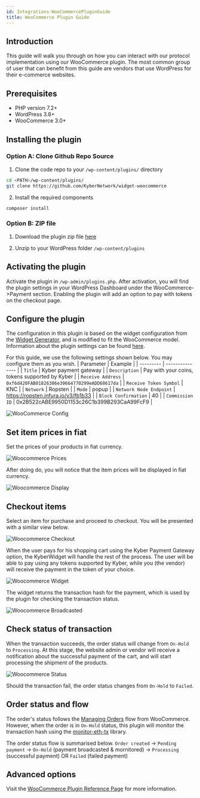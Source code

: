 ```yaml
---
id: Integrations-WooCommercePluginGuide
title: WooCommerce Plugin Guide
---
```

## Introduction
This guide will walk you through on how you can interact with our protocol implementation using our WooCommerce plugin. The most common group of user that can benefit from this guide are vendors that use WordPress for their e-commerce websites. 

## Prerequisites
* PHP version 7.2+
* WordPress 3.8+
* WooCommerce 3.0+

## Installing the plugin
### Option A: Clone Github Repo Source
1. Clone the code repo to your `/wp-content/plugins/` directory

```sh
cd <PATH>/wp-content/plugins/
git clone https://github.com/KyberNetwork/widget-woocommerce
```

2. Install the required components
```sh
composer install
```

### Option B: ZIP file
1. Download the plugin zip file [here](https://github.com/KyberNetwork/widget-woocommerce/releases/)

2. Unzip to your WordPress folder `/wp-content/plugins`


## Activating the plugin
Activate the plugin in `/wp-admin/plugins.php`. After activation, you will find the plugin settings in your WordPress Dashboard under the WooCommerce->Payment section. Enabling the plugin will add an option to pay with tokens on the checkout page.


## Configure the plugin
The configuration in this plugin is based on the widget configuration from the [Widget Generator](https://developer.kyber.network/docs/WidgetGenerator/), and is modified to fit the WooCommerce model. Information about the plugin settings can be found [here](references-woocommerceplugin.md#plugin-parameters).

For this guide, we use the following settings shown below. You may configure them as you wish.
| Parameter | Example |
| --------- | --------------- |
| `Title`                  | Kyber payment gateway |
| `Description`            | Pay with your coins, tokens supported by Kyber |
| `Receive Address`        | `0xf6d420FAB01826386e39664770299eADD68617da` |
| `Receive Token Symbol`   | KNC |
| `Network`                | Ropsten |
| `Mode`                   | popup |
| `Network Node Endpoint`  | https://ropsten.infura.io/v3/fb1b33 |
| `Block Confirmation`     | 40 |
| `Commission ID`          | 0x2B522cABE9950D1153c26C1b399B293CaA99FcF9 |

![WooCommerce Config](/uploads/woocommerce-1.png "Woocommerce Config")

## Set item prices in fiat
Set the prices of your products in fiat currency.

![Woocommerce Prices](/uploads/woocommerce-2.png "Woocommerce Prices")

After doing do, you will notice that the item prices will be displayed in fiat currency.

![Woocommerce Display](/uploads/woocommerce-3.png "Woocommerce Display")

## Checkout items
Select an item for purchase and proceed to checkout. You will be presented with a similar view below.

![Woocommerce Checkout](/uploads/woocommerce-4.png "Woocommerce Checkout")

When the user pays for his shopping cart using the Kyber Payment Gateway option, the KyberWidget will handle the rest of the process. The user will be able to pay using any tokens supported by Kyber, while you (the vendor) will receive the payment in the token of your choice.

![Woocommerce Widget](/uploads/woocommerce-5.png "Woocommerce Widget")

The widget returns the transaction hash for the payment, which is used by the plugin for checking the transaction status.

![Woocommerce Broadcasted](/uploads/woocommerce-6.png "Woocommerce Broadcasted")

## Check status of transaction
When the transaction succeeds, the order status will change from `On-Hold` to `Processing`. At this stage, the website admin or vendor will receive a notification about the successful payment of the cart, and will start processing the shipment of the products.

![Woocommerce Status](/uploads/woocommerce-7.png "Woocommerce Status")

Should the transaction fail, the order status changes from `On-Hold` to `Failed`.

## Order status and flow
The order's status follows the [Managing Orders](https://docs.woocommerce.com/document/managing-orders/) flow from WooCommerce. However, when the order is in `On-Hold` status, this plugin will monitor the transaction hash using the [monitor-eth-tx](https://packagist.org/packages/tranbaohuy/monitor-eth-tx/) library.

The order status flow is summarised below.
`Order created` -> `Pending payment` -> `On-Hold` (payment broadcasted & mornitored) -> `Processing` (successful payment) OR `Failed` (failed payment)

## Advanced options
Visit the [WooCommerce Plugin Reference Page](references-woocommerceplugin.md) for more information.
